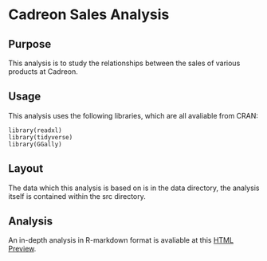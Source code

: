 # Cadreon Sales Analysis

## Purpose

This analysis is to study the relationships between the sales of various products at Cadreon.

## Usage

This analysis uses the following libraries, which are all avaliable from CRAN:

```{r}
library(readxl)
library(tidyverse)
library(GGally)
```

## Layout

The data which this analysis is based on is in the data directory, the analysis itself is contained within the src directory.

## Analysis

An in-depth analysis in R-markdown format is avaliable at this [HTML Preview](http://htmlpreview.github.com/?https://github.com/anna-andrianatou/cadreon-R-test/blob/master/src/Cadreon_markdown.html).